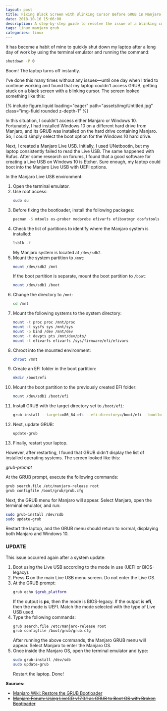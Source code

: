 ```yaml
---
layout: post
title: Fixing Black Screen with Blinking Cursor Before GRUB in Manjaro
date: 2018-10-16 15:06:00
description: A step-by-step guide to resolve the issue of a blinking cursor on a black screen before accessing GRUB in Manjaro after an abrupt shutdown.
tags: linux manjaro grub
categories: linux
---
```


It has become a habit of mine to quickly shut down my laptop after a long day of work by using the terminal emulator and running the command:

```bash
shutdown -P 0
```
Boom! The laptop turns off instantly.

I've done this many times without any issues—until one day when I tried to continue working and found that my laptop couldn't access GRUB, getting stuck on a black screen with a blinking cursor. The screen looked something like this:

<div class="row mt-3">
    <div class="col-sm mt-3 mt-md-0">
        {% include figure.liquid loading="eager" path="assets/img/Untitled.jpg" class="img-fluid rounded z-depth-1" %}
    </div>
</div>

In this situation, I couldn't access either Manjaro or Windows 10. Fortunately, I had installed Windows 10 on a different hard drive from Manjaro, and its GRUB was installed on the hard drive containing Manjaro. So, I could simply select the boot option for the Windows 10 hard drive.

Next, I created a Manjaro Live USB. Initially, I used UNetbootin, but my laptop consistently failed to read the Live USB. The same happened with Rufus. After some research on forums, I found that a good software for creating a Live USB on Windows 10 is Etcher. Sure enough, my laptop could boot into the Manjaro Live USB with UEFI options.

In the Manjaro Live USB environment:

1. Open the terminal emulator.
2. Use root access:
   ```bash
   sudo su
   ```
3. Before fixing the bootloader, install the following packages:
   ```bash
   pacman -S mtools os-prober modprobe efivarfs efibootmgr dosfstools grub
   ```
4. Check the list of partitions to identify where the Manjaro system is installed:
   ```bash
   lsblk -f
   ```
   My Manjaro system is located at `/dev/sdb2`.
5. Mount the system partition to `/mnt`:
   ```bash
   mount /dev/sdb2 /mnt
   ```
   If the boot partition is separate, mount the boot partition to `/boot`:
   ```bash
   mount /dev/sdb1 /boot
   ```
6. Change the directory to `/mnt`:
   ```bash
   cd /mnt
   ```
7. Mount the following systems to the system directory:
   ```bash
   mount -t proc proc /mnt/proc
   mount -t sysfs sys /mnt/sys
   mount -o bind /dev /mnt/dev
   mount -t devpts pts /mnt/dev/pts/
   mount -t efivarfs efivarfs /sys/firmware/efi/efivars
   ```
8. Chroot into the mounted environment:
   ```bash
   chroot /mnt
   ```
9. Create an EFI folder in the boot partition:
   ```bash
   mkdir /boot/efi
   ```
10. Mount the boot partition to the previously created EFI folder:
    ```bash
    mount /dev/sdb1 /boot/efi
    ```
11. Install GRUB with the target directory set to `/boot/efi`:
    ```bash
    grub-install --target=x86_64-efi --efi-directory=/boot/efi --bootloader-id=manjaro --recheck
    ```
12. Next, update GRUB:
    ```bash
    update-grub
    ```
13. Finally, restart your laptop.

However, after restarting, I found that GRUB didn't display the list of installed operating systems. The screen looked like this:

*grub-prompt*

At the GRUB prompt, execute the following commands:
```bash
grub search.file /etc/manjaro-release root
grub configfile /boot/grub/grub.cfg
```
Next, the GRUB menu for Manjaro will appear. Select Manjaro, open the terminal emulator, and run:
```bash
sudo grub-install /dev/sdb
sudo update-grub
```
Restart the laptop, and the GRUB menu should return to normal, displaying both Manjaro and Windows 10.

### UPDATE
This issue occurred again after a system update:

1. Boot using the Live USB according to the mode in use (UEFI or BIOS-legacy).
2. Press **C** on the main Live USB menu screen. Do not enter the Live OS.
3. At the GRUB prompt:
   ```bash
   grub echo $grub_platform
   ```
   If the output is **pc**, then the mode is BIOS-legacy. If the output is **efi**, then the mode is UEFI. Match the mode selected with the type of Live USB used.
4. Type the following commands:
   ```bash
   grub search.file /etc/manjaro-release root
   grub configfile /boot/grub/grub.cfg
   ```
   After running the above commands, the Manjaro GRUB menu will appear. Select Manjaro to enter the Manjaro OS.
5. Once inside the Manjaro OS, open the terminal emulator and type:
   ```bash
   sudo grub-install /dev/sdb
   sudo update-grub
   ```
   Restart the laptop. Done!

**Sources:**
- [Manjaro Wiki: Restore the GRUB Bootloader](https://wiki.manjaro.org/index.php/Restore_the_GRUB_Bootloader)
- [~~Manjaro Forum: Using LiveCD v17.0.1 as GRUB to Boot OS with Broken Bootloader~~](~~https://forum.manjaro.org/t/using-livecd-v17-0-1-as-grub-to-boot-os-with-broken-bootloader/24916~~)